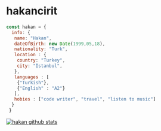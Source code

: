 # hakancirit

```javascript
const hakan = {
  info: {
   name: "Hakan",
   dateOfBirth: new Date(1999,05,18),
   nationality: "Turk",
   location : {
    country: "Turkey",
    city: "İstanbul",
   },
   languages : [
    {"Turkish"},
    {"English" : "A2"}
   ],
   hobies : ["code writer", "travel", "listen to music"]
  } 
 }
```
[![hakan github stats](https://github-readme-stats.vercel.app/api?username=hakanciritt)](https://github.com/hakanciritt/github-readme-stats)


